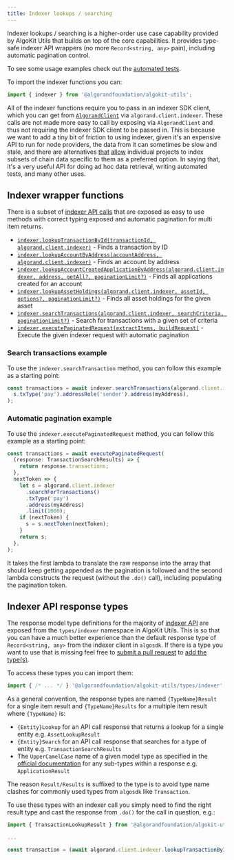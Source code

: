 ```yaml
---
title: Indexer lookups / searching
---
```


Indexer lookups / searching is a higher-order use case capability provided by AlgoKit Utils that builds on top of the core capabilities. It provides type-safe indexer API wrappers (no more `Record<string, any>` pain), including automatic pagination control.

To see some usage examples check out the [automated tests](../../src/indexer-lookup.spec.ts).

To import the indexer functions you can:

```typescript
import { indexer } from '@algorandfoundation/algokit-utils';
```

All of the indexer functions require you to pass in an indexer SDK client, which you can get from [`AlgorandClient`](/algokit/utils/typescript/algorand-client/) via `algorand.client.indexer`. These calls are not made more easy to call by exposing via `AlgorandClient` and thus not requiring the indexer SDK client to be passed in. This is because we want to add a tiny bit of friction to using indexer, given it's an expensive API to run for node providers, the data from it can sometimes be slow and stale, and there are alternatives [that](https://github.com/algorandfoundation/algokit-subscriber-ts) [allow](https://github.com/algorand/conduit) individual projects to index subsets of chain data specific to them as a preferred option. In saying that, it's a very useful API for doing ad hoc data retrieval, writing automated tests, and many other uses.

## Indexer wrapper functions

There is a subset of [indexer API calls](https://dev.algorand.co/reference/rest-apis/indexer) that are exposed as easy to use methods with correct typing exposed and automatic pagination for multi item returns.

- [`indexer.lookupTransactionById(transactionId, algorand.client.indexer)`](../code/modules/#lookuptransactionbyid) - Finds a transaction by ID
- [`indexer.lookupAccountByAddress(accountAddress, algorand.client.indexer)`](../code/modules/#lookupaccountbyaddress) - Finds an account by address
- [`indexer.lookupAccountCreatedApplicationByAddress(algorand.client.indexer, address, getAll?, paginationLimit?)`](../code/modules/#lookupaccountcreatedapplicationbyaddress) - Finds all applications created for an account
- [`indexer.lookupAssetHoldings(algorand.client.indexer, assetId, options?, paginationLimit?)`](../code/modules/#lookupassetholdings) - Finds all asset holdings for the given asset
- [`indexer.searchTransactions(algorand.client.indexer, searchCriteria, paginationLimit?)`](../code/modules/#searchtransactions) - Search for transactions with a given set of criteria
- [`indexer.executePaginatedRequest(extractItems, buildRequest)`](../code/modules/#executepaginatedrequest) - Execute the given indexer request with automatic pagination

### Search transactions example

To use the `indexer.searchTransaction` method, you can follow this example as a starting point:

```typescript
const transactions = await indexer.searchTransactions(algorand.client.indexer, s =>
  s.txType('pay').addressRole('sender').address(myAddress),
);
```

### Automatic pagination example

To use the `indexer.executePaginatedRequest` method, you can follow this example as a starting point:

```typescript
const transactions = await executePaginatedRequest(
  (response: TransactionSearchResults) => {
    return response.transactions;
  },
  nextToken => {
    let s = algorand.client.indexer
      .searchForTransactions()
      .txType('pay')
      .address(myAddress)
      .limit(1000);
    if (nextToken) {
      s = s.nextToken(nextToken);
    }
    return s;
  },
);
```

It takes the first lambda to translate the raw response into the array that should keep getting appended as the pagination is followed and the second lambda constructs the request (without the `.do()` call), including populating the pagination token.

## Indexer API response types

The response model type definitions for the majority of [indexer API](https://dev.algorand.co/reference/rest-apis/indexer) are exposed from the `types/indexer` namespace in AlgoKit Utils. This is so that you can have a much better experience than the default response type of `Record<string, any>` from the indexer client in `algosdk`. If there is a type you want to use that is missing feel free to [submit a pull request](https://github.com/algorandfoundation/algokit-utils-ts/pulls) to [add the type(s)](https://github.com/algorandfoundation/algokit-utils-ts/blob/main/src/types/indexer.ts).

To access these types you can import them:

```typescript
import { /* ... */ } '@algorandfoundation/algokit-utils/types/indexer'
```

As a general convention, the response types are named `{TypeName}Result` for a single item result and `{TypeName}Results` for a multiple item result where `{TypeName}` is:

- `{Entity}Lookup` for an API call response that returns a lookup for a single entity e.g. `AssetLookupResult`
- `{Entity}Search` for an API call response that searches for a type of entity e.g. `TransactionSearchResults`
- The `UpperCamelCase` name of a given model type as specified in the [official documentation](https://dev.algorand.co/reference/rest-apis/indexer) for any sub-types within a response e.g. `ApplicationResult`

The reason `Result/Results` is suffixed to the type is to avoid type name clashes for commonly used types from `algosdk` like `Transaction`.

To use these types with an indexer call you simply need to find the right result type and cast the response from `.do()` for the call in question, e.g.:

```typescript
import { TransactionLookupResult } from '@algorandfoundation/algokit-utils/types/indexer'

...

const transaction = (await algorand.client.indexer.lookupTransactionByID(transactionId).do()) as TransactionLookupResult
```
